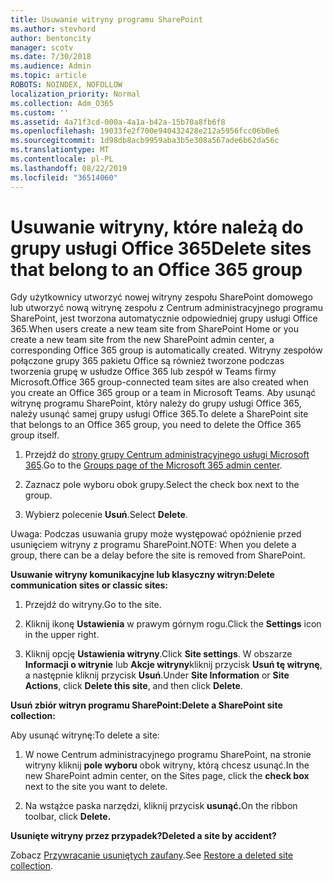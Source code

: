 ```yaml
---
title: Usuwanie witryny programu SharePoint
ms.author: stevhord
author: bentoncity
manager: scotv
ms.date: 7/30/2018
ms.audience: Admin
ms.topic: article
ROBOTS: NOINDEX, NOFOLLOW
localization_priority: Normal
ms.collection: Adm_O365
ms.custom: ''
ms.assetid: 4a71f3cd-000a-4a1a-b42a-15b70a8fb6f8
ms.openlocfilehash: 19033fe2f700e940432428e212a5956fcc06b0e6
ms.sourcegitcommit: 1d98db8acb9959aba3b5e308a567ade6b62da56c
ms.translationtype: MT
ms.contentlocale: pl-PL
ms.lasthandoff: 08/22/2019
ms.locfileid: "36514060"
---
```

# <a name="delete-sites-that-belong-to-an-office-365-group"></a><span data-ttu-id="b03bc-102">Usuwanie witryny, które należą do grupy usługi Office 365</span><span class="sxs-lookup"><span data-stu-id="b03bc-102">Delete sites that belong to an Office 365 group</span></span>

<span data-ttu-id="b03bc-103">Gdy użytkownicy utworzyć nowej witryny zespołu SharePoint domowego lub utworzyć nową witrynę zespołu z Centrum administracyjnego programu SharePoint, jest tworzona automatycznie odpowiedniej grupy usługi Office 365.</span><span class="sxs-lookup"><span data-stu-id="b03bc-103">When users create a new team site from SharePoint Home or you create a new team site from the new SharePoint admin center, a corresponding Office 365 group is automatically created.</span></span> <span data-ttu-id="b03bc-104">Witryny zespołów połączone grupy 365 pakietu Office są również tworzone podczas tworzenia grupę w usłudze Office 365 lub zespół w Teams firmy Microsoft.</span><span class="sxs-lookup"><span data-stu-id="b03bc-104">Office 365 group-connected team sites are also created when you create an Office 365 group or a team in Microsoft Teams.</span></span> <span data-ttu-id="b03bc-105">Aby usunąć witrynę programu SharePoint, który należy do grupy usługi Office 365, należy usunąć samej grupy usługi Office 365.</span><span class="sxs-lookup"><span data-stu-id="b03bc-105">To delete a SharePoint site that belongs to an Office 365 group, you need to delete the Office 365 group itself.</span></span> 
  
1. <span data-ttu-id="b03bc-106">Przejdź do [strony grupy Centrum administracyjnego usługi Microsoft 365](https://portal.office.com/adminportal/home#/groups).</span><span class="sxs-lookup"><span data-stu-id="b03bc-106">Go to the [Groups page of the Microsoft 365 admin center](https://portal.office.com/adminportal/home#/groups).</span></span>
    
2. <span data-ttu-id="b03bc-107">Zaznacz pole wyboru obok grupy.</span><span class="sxs-lookup"><span data-stu-id="b03bc-107">Select the check box next to the group.</span></span>
    
3. <span data-ttu-id="b03bc-108">Wybierz polecenie **Usuń**.</span><span class="sxs-lookup"><span data-stu-id="b03bc-108">Select **Delete**.</span></span>
    
<span data-ttu-id="b03bc-109">Uwaga: Podczas usuwania grupy może występować opóźnienie przed usunięciem witryny z programu SharePoint.</span><span class="sxs-lookup"><span data-stu-id="b03bc-109">NOTE: When you delete a group, there can be a delay before the site is removed from SharePoint.</span></span>
  
<span data-ttu-id="b03bc-110">**Usuwanie witryny komunikacyjne lub klasyczny witryn:**</span><span class="sxs-lookup"><span data-stu-id="b03bc-110">**Delete communication sites or classic sites:**</span></span>

1. <span data-ttu-id="b03bc-111">Przejdź do witryny.</span><span class="sxs-lookup"><span data-stu-id="b03bc-111">Go to the site.</span></span>
  
2. <span data-ttu-id="b03bc-112">Kliknij ikonę **Ustawienia** w prawym górnym rogu.</span><span class="sxs-lookup"><span data-stu-id="b03bc-112">Click the **Settings** icon in the upper right.</span></span> 
  
3. <span data-ttu-id="b03bc-113">Kliknij opcję **Ustawienia witryny**.</span><span class="sxs-lookup"><span data-stu-id="b03bc-113">Click **Site settings**.</span></span> <span data-ttu-id="b03bc-114">W obszarze **Informacji o witrynie** lub **Akcje witryny**kliknij przycisk **Usuń tę witrynę**, a następnie kliknij przycisk **Usuń**.</span><span class="sxs-lookup"><span data-stu-id="b03bc-114">Under **Site Information** or **Site Actions**, click **Delete this site**, and then click **Delete**.</span></span>
  
<span data-ttu-id="b03bc-115">**Usuń zbiór witryn programu SharePoint:**</span><span class="sxs-lookup"><span data-stu-id="b03bc-115">**Delete a SharePoint site collection:**</span></span>

<span data-ttu-id="b03bc-116">Aby usunąć witrynę:</span><span class="sxs-lookup"><span data-stu-id="b03bc-116">To delete a site:</span></span>
  
1. <span data-ttu-id="b03bc-117">W nowe Centrum administracyjnego programu SharePoint, na stronie witryny kliknij **pole wyboru** obok witryny, którą chcesz usunąć.</span><span class="sxs-lookup"><span data-stu-id="b03bc-117">In the new SharePoint admin center, on the Sites page, click the **check box** next to the site you want to delete.</span></span> 
    
2. <span data-ttu-id="b03bc-118">Na wstążce paska narzędzi, kliknij przycisk **usunąć.**</span><span class="sxs-lookup"><span data-stu-id="b03bc-118">On the ribbon toolbar, click **Delete.**</span></span>
    
<span data-ttu-id="b03bc-119">**Usunięte witryny przez przypadek?**</span><span class="sxs-lookup"><span data-stu-id="b03bc-119">**Deleted a site by accident?**</span></span>

<span data-ttu-id="b03bc-120">Zobacz [Przywracanie usuniętych zaufany](https://go.microsoft.com/fwlink/?linkid=867660).</span><span class="sxs-lookup"><span data-stu-id="b03bc-120">See [Restore a deleted site collection](https://go.microsoft.com/fwlink/?linkid=867660).</span></span>
  

